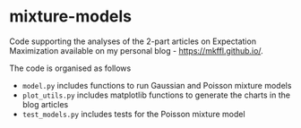 # mixture-models

Code supporting the analyses of the 2-part articles on Expectation Maximization available on my personal blog - https://mkffl.github.io/.

The code is organised as follows
- `model.py` includes functions to run Gaussian and Poisson mixture models
- `plot_utils.py` includes matplotlib functions to generate the charts in the blog articles
- `test_models.py` includes tests for the Poisson mixture model